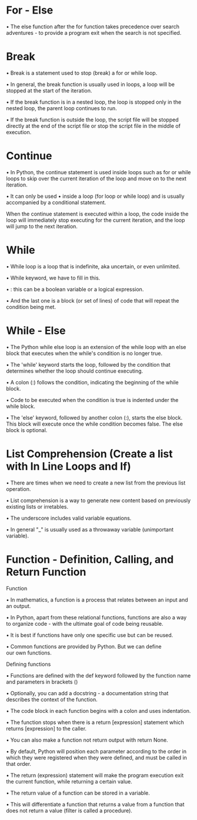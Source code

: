 # For - Else
• The else function after the for function takes precedence over search adventures - to provide a program exit when the search is not specified.
# Break
• Break is a statement used to stop (break) a for or while loop.

• In general, the break function is usually used in loops, a loop will be stopped at the start of the iteration.

• If the break function is in a nested loop, the loop is stopped only in the nested loop, the parent loop continues to run.

• If the break function is outside the loop, the script file will be stopped directly at the end of the script file or stop the script file in the middle of execution.
# Continue
• In Python, the continue statement is used inside loops such as for or while loops to skip over the current iteration of the loop and move on to the next iteration. 

• It can only be used • inside a loop (for loop or while loop) and is usually accompanied by a conditional statement.

When the continue statement is executed within a loop, the code inside the loop will immediately stop executing for the current iteration, and the loop will jump to the next iteration.
# While
• While loop is a loop that is indefinite, aka uncertain, or even unlimited.

• While keyword, we have to fill in this.

• <condition> : this can be a boolean variable or a logical expression.

• And the last one is a block (or set of lines) of code that will repeat the condition being met.
# While - Else
• The Python while else loop is an extension of the while loop with an else block that executes when the while's condition is no longer true.

• The 'while' keyword starts the loop, followed by the condition that determines whether the loop should continue executing.

• A colon (:) follows the condition, indicating the beginning of the while block.

• Code to be executed when the condition is true is indented under the while block.

• The 'else' keyword, followed by another colon (:), starts the else block. This block will execute once the while condition becomes false. The else block is optional.
# List Comprehension (Create a list with In Line Loops and If)
• There are times when we need to create a new list from the previous list operation.

• List comprehension is a way to generate new content based on previously existing lists or irretables.

• The underscore includes valid variable equations.

• In general "_" is usually used as a throwaway variable (unimportant variable).
# Function - Definition, Calling, and Return Function
Function

• In mathematics, a function is a process that relates between an input and an output.

• In Python, apart from these relational functions, functions are also a way to organize code - with the ultimate goal of code being reusable.

• It is best if functions have only one specific use but can be reused.

• Common functions are provided by Python. But we can define our own functions.

Defining functions

• Functions are defined with the def keyword followed by the function name and parameters in brackets ()

• Optionally, you can add a docstring - a documentation string that describes the context of the function.

• The code block in each function begins with a colon and uses indentation.

• The function stops when there is a return [expression] statement which returns [expression] to the caller.

• You can also make a function not return output with return None.

• By default, Python will position each parameter according to the order in which they were registered when they were defined, and must be called in that order.

• The return (expression) statement will make the program execution exit the current function, while returning a certain value.

• The return value of a function can be stored in a variable.

• This will differentiate a function that returns a value from a function that does not return a value (filter is called a procedure).
